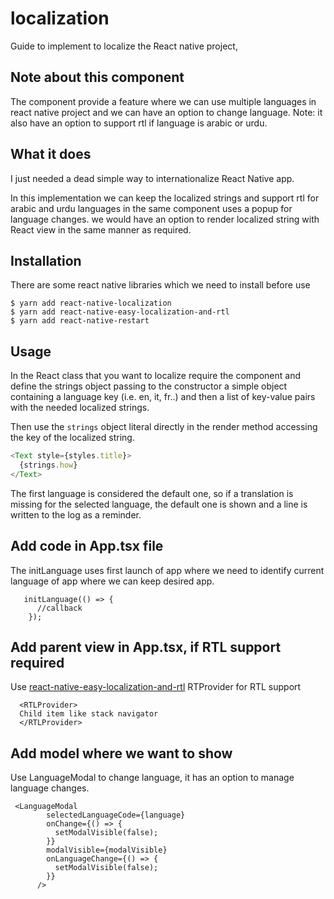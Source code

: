 # localization 

Guide to implement to localize the React native project, 

## Note about this component
The component provide a feature where we can use multiple languages in react native project and we can have an option to change language.
Note: it also have an option to support rtl if language is arabic or urdu.

## What it does

I just needed a dead simple way to internationalize React Native app.

In this implementation we can keep the localized strings and support rtl for arabic and urdu languages in the same component uses a popup for language changes.
we would have an option to render localized string with React view in the same manner as required.

## Installation
There  are some react native libraries which we need to install before use
```
$ yarn add react-native-localization
$ yarn add react-native-easy-localization-and-rtl
$ yarn add react-native-restart
```


## Usage
In the React class that you want to localize require the component and define the strings object passing to the constructor a simple object containing a language key (i.e. en, it, fr..) and then a list of key-value pairs with the needed localized strings.

Then use the `strings` object literal directly in the render method accessing the key of the localized string.

```js
<Text style={styles.title}>
  {strings.how}
</Text>
```

The first language is considered the default one, so if a translation is missing for the selected language, the default one is shown and a line is written to the log as a reminder.


## Add code in App.tsx file 
The initLanguage uses first launch of app where we need to identify current language of app where we can keep desired app.
```
   initLanguage(() => {
      //callback
    });

```
## Add parent view in App.tsx, if RTL support required
Use  [react-native-easy-localization-and-rtl](https://github.com/hameez21/react-native-easy-localization-and-rtl) RTProvider for RTL support
```
  <RTLProvider>
  Child item like stack navigator
  </RTLProvider>
```
## Add model where we want to show
Use LanguageModal to change language, it has an option to manage language changes.
```
 <LanguageModal
        selectedLanguageCode={language}
        onChange={() => {
          setModalVisible(false);
        }}
        modalVisible={modalVisible}
        onLanguageChange={() => {
          setModalVisible(false);
        }}
      />
```

